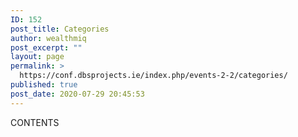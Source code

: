 ```yaml
---
ID: 152
post_title: Categories
author: wealthmiq
post_excerpt: ""
layout: page
permalink: >
  https://conf.dbsprojects.ie/index.php/events-2-2/categories/
published: true
post_date: 2020-07-29 20:45:53
---
```

CONTENTS